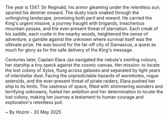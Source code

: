 
The year is 1347.  Sir Reginald, his armor gleaming under the relentless sun, spurred his destrier onward.  The dusty track snaked through the unforgiving landscape, promising both peril and reward.  He carried the King's urgent missive, a journey fraught with brigands, treacherous mountain passes, and the ever-present threat of starvation.  Each creak of his saddle, each rustle in the nearby woods, heightened the sense of adventure, a gamble against the unknown where survival itself was the ultimate prize.  He was bound for the far-off city of Damascus, a quest as much for glory as for the safe delivery of the King's message.

Centuries later, Captain Elara Jax navigated the nebula's swirling colours, her starship a tiny speck against the cosmic canvas.  Her mission: to locate the lost colony of Xylos, flung across galaxies and separated by light years of interstellar dust.  Facing the unpredictable hazards of wormholes, rogue asteroids, and the ever-present threat of pirate raiders, Elara pushed her ship to its limits.  The vastness of space, filled with shimmering wonders and terrifying unknowns, fueled her ambition and her determination to locate the lost colony, making her journey a testament to human courage and exploration's relentless pull.

~ By Hozmi - 20 May 2025
